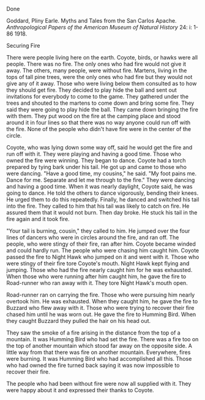 Done

Goddard, Pliny Earle. Myths and Tales from the San Carlos Apache. *Anthropological Papers of the American Museum of Natural History* 24: i: 1-86 1918. 

Securing Fire

There were people living here on the earth. Coyote, birds, or hawks were all people. There was no fire. The only ones who had fire would not give it away. The others, many people, were without fire. Martens, living in the tops of tall pine trees, were the only ones who had fire but they would not give any of it away. Those who were living below them consulted as to how they should get fire. They decided to play hide the ball and sent out invitations for everybody to come to the game. They gathered under the trees and shouted to the martens to come down and bring some fire. They said they were going to play hide the ball. They came down bringing the fire with them. They put wood on the fire at the camping place and stood around it in four lines so that there was no way anyone could run off with the fire. None of the people who didn't have fire were in the center of the
circle. 

Coyote, who was lying down some way off, said he would get the fire and run off with it. They were playing and having a good time. Those who owned the fire were winning. They began to dance. Coyote had a torch prepared by tying bark under his tail. He got up and came to those who were dancing. "Have a good time, my cousins," he said. "My foot pains me. Dance for me. Separate and let me through to the fire." They were dancing and having a good time. When it was nearly daylight, Coyote said, he was going to dance. He told the others to dance vigorously, bending their knees. He urged them to do this repeatedly. Finally, he danced and switched his tail into the fire. They called to him that his tail was likely to catch on fire. He assured them that it would not burn. Then day broke. He stuck his tail in the fire again and it took fire.

"Your tail is burning, cousin," they called to him. He jumped over the four lines of dancers who were in circles around the fire, and ran off. The people, who were stingy of their fire, ran after him. Coyote became winded and could hardly run. The people who were chasing him caught him. Coyote passed the fire to Night Hawk who jumped on it and went with it. Those who were stingy of their fire tore Coyote's mouth. Night Hawk kept flying and jumping. Those who had the fire nearly caught him for he was exhausted. When those who were running after him caught him, he gave the fire to Road-runner who ran away with it. They tore Night Hawk's mouth open. 

Road-runner ran on carrying the fire. Those who were pursuing him nearly overtook him. He was exhausted. When they caught him, he  gave the fire to Buzzard who flew away with it. Those who were trying to  recover their fire chased him until he was worn out. He gave the fire to  Humming Bird. When they caught Buzzard they pulled the hair on his head out.  

They saw the smoke of a fire arising in the distance from the top of a  mountain. It was Humming Bird who had set the fire. There was a fire  too on the top of another mountain which stood far away on the opposite  side. A little way from that there was fire on another mountain. Everywhere, fires were burning. It was Humming Bird who had accomplished all this. Those who had owned the fire turned back saying it was now impossible  to recover their fire.  

The people who had been without fire were now all supplied with it. They were happy about it and expressed their thanks to Coyote.
